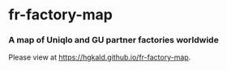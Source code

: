 # fr-factory-map
### A map of Uniqlo and GU partner factories worldwide

Please view at https://hgkald.github.io/fr-factory-map.
